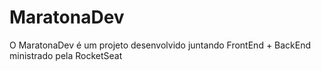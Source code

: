 # MaratonaDev
O MaratonaDev é um projeto desenvolvido juntando FrontEnd + BackEnd ministrado pela RocketSeat
